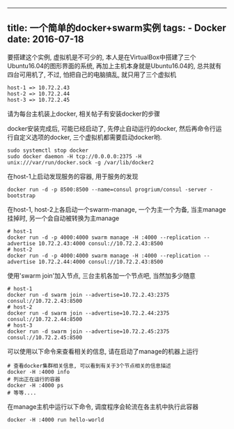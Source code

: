 ----------------
title: 一个简单的docker+swarm实例
tags:
    - Docker
date: 2016-07-18
----------------

要搭建这个实例, 虚拟机是不可少的, 本人是在VirtualBox中搭建了三个Ubuntu16.04的图形界面的系统, 再加上主机本身就是Ubuntu16.04的, 总共就有四台可用机了, 不过, 怕把自己的电脑搞乱, 就只用了三个虚拟机
```
host-1 => 10.72.2.43
host-2 => 10.72.2.44
host-3 => 10.72.2.45
```

<!-- more -->

请为每台主机装上docker, 相关帖子有安装docker的步骤

docker安装完成后, 可能已经启动了, 先停止自动运行的docker, 然后再命令行运行自定义选项的docker,
三个虚拟机都需要启动docker哟.
```
sudo systemctl stop docker
sudo docker daemon -H tcp://0.0.0.0:2375 -H unix:///var/run/docker.sock -g /var/lib/docker2
```

在host-1上启动发现服务的容器, 用于服务的发现
```
docker run -d -p 8500:8500 --name=consul progrium/consul -server -bootstrap
```

在host-1, host-2上各启动一个swarm-manage, 一个为主一个为备, 当主manage挂掉时, 另一个会自动被转换为主manage
```
# host-1
docker run -d -p 4000:4000 swarm manage -H :4000 --replication --advertise 10.72.2.43:4000 consul://10.72.2.43:8500
# host-2
docker run -d -p 4000:4000 swarm manage -H :4000 --replication --advertise 10.72.2.44:4000 consul://10.72.2.43:8500
```

使用'swarm join'加入节点, 三台主机各加一个节点吧, 当然加多少随意
```
# host-1
docker run -d swarm join --advertise=10.72.2.43:2375 consul://10.72.2.43:8500
# host-2
docker run -d swarm join --advertise=10.72.2.44:2375 consul://10.72.2.44:8500
# host-3
docker run -d swarm join --advertise=10.72.2.45:2375 consul://10.72.2.45:8500
```

可以使用以下命令来查看相关的信息, 请在启动了manage的机器上运行
```
# 查看docker集群相关信息, 可以看到有关于3个节点相关的信息描述
docker -H :4000 info
# 列出正在运行的容器
docker -H :4000 ps
# 等等....
```

在manage主机中运行以下命令, 调度程序会轮流在各主机中执行此容器
```
docker -H :4000 run hello-world
```
